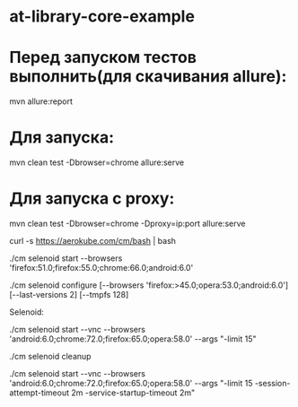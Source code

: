 # at-library-core-example

# Перед запуском тестов выполнить(для скачивания allure):
mvn allure:report

# Для запуска:
mvn clean test -Dbrowser=chrome allure:serve

# Для запуска с proxy:
mvn clean test -Dbrowser=chrome -Dproxy=ip:port allure:serve


curl -s https://aerokube.com/cm/bash | bash



./cm selenoid start --browsers 'firefox:51.0;firefox:55.0;chrome:66.0;android:6.0'


./cm selenoid configure [--browsers 'firefox:>45.0;opera:53.0;android:6.0'] [--last-versions 2] [--tmpfs 128]



Selenoid:

./cm selenoid start --vnc --browsers 'android:6.0;chrome:72.0;firefox:65.0;opera:58.0' --args  "-limit 15"

./cm selenoid cleanup

./cm selenoid start --vnc --browsers 'android:6.0;chrome:72.0;firefox:65.0;opera:58.0' --args  "-limit 15 -session-attempt-timeout 2m -service-startup-timeout 2m"
